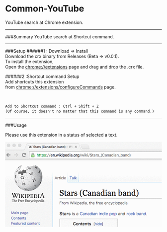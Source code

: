 # Common-YouTube
YouTube search at Chrome extension.



------
###Summary
YouTube search at Shortcut command.

------

###Setup
######1 : Download => Install<br>
Download the crx binary from Releases (Beta => v0.0.1). <br>
To install the extension,<br>
Open the [chrome://extensions](chrome://extensions) page and drag and drop the .crx file.

######2 :Shortcut command Setup<br>
Add shortcuts this extension<br>
from [chrome://extensions/configureCommands](chrome://extensions/configureCommands) page.

<br>

	Add to Shortcut command : Ctrl + Shift + Z
	(Of course, it doesn't no matter that this command is any command.)
	
------
###Usage

Please use this extension in a status of selected a text.


![usage_Common-YouTube.gif](./sample_image/usage_Common-YouTube.gif)
